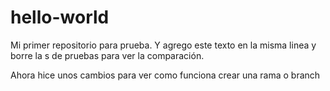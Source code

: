 # hello-world
Mi primer repositorio para prueba. Y agrego este texto en la misma linea y borre la s de pruebas para ver la comparación.

Ahora hice unos cambios para ver como funciona crear una rama o branch

